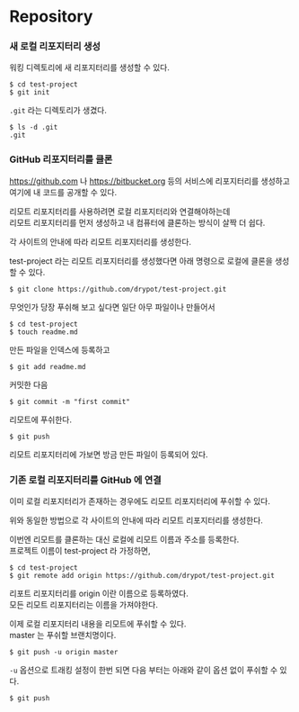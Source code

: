# Repository


### 새 로컬 리포지터리 생성

워킹 디렉토리에 새 리포지터리를 생성할 수 있다. 

	$ cd test-project
	$ git init

`.git` 라는 디렉토리가 생겼다.
	
	$ ls -d .git
	.git


### GitHub 리포지터리를 클론

https://github.com 나 https://bitbucket.org 등의 서비스에 리포지터리를 생성하고 여기에 내 코드를 공개할 수 있다.

리모트 리포지터리를 사용하려면 로컬 리포지터리와 연결해야하는데  
리모트 리포지터리를 먼저 생성하고 내 컴퓨터에 클론하는 방식이 살짝 더 쉽다.

각 사이트의 안내에 따라 리모트 리포지터리를 생성한다.

test-project 라는 리모트 리포지터리를 생성했다면 아래 명령으로 로컬에 클론을 생성할 수 있다. 

	$ git clone https://github.com/drypot/test-project.git

무엇인가 당장 푸쉬해 보고 싶다면 일단 아무 파일이나 만들어서

	$ cd test-project
	$ touch readme.md

만든 파일을 인덱스에 등록하고

	$ git add readme.md

커밋한 다음

	$ git commit -m "first commit"

리모트에 푸쉬한다.

	$ git push

리모트 리포지터리에 가보면 방금 만든 파일이 등록되어 있다.


### 기존 로컬 리포지터리를 GitHub 에 연결

이미 로컬 리포지터리가 존재하는 경우에도 리모트 리포지터리에 푸쉬할 수 있다.

위와 동일한 방법으로 각 사이트의 안내에 따라 리모트 리포지터리를 생성한다.

이번엔 리모트를 클론하는 대신 로컬에 리모트 이름과 주소를 등록한다.  
프로젝트 이름이 test-project 라 가정하면,

	$ cd test-project
	$ git remote add origin https://github.com/drypot/test-project.git

리포트 리포지터리를 origin 이란 이름으로 등록하였다.  
모든 리모트 리포지터리는 이름을 가져야한다.

이제 로컬 리포지터리 내용을 리모트에 푸쉬할 수 있다.  
master 는 푸쉬할 브랜치명이다.

	$ git push -u origin master

 `-u` 옵션으로 트래킹 설정이 한번 되면 다음 부터는 아래와 같이 옵션 없이 푸쉬할 수 있다.

	$ git push 

